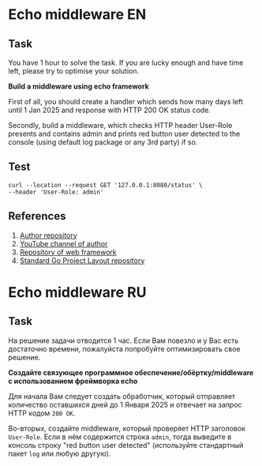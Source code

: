 # Echo middleware EN

## Task

You have 1 hour to solve the task. If you are lucky enough and have time left, please try to optimise your solution.

**Build a middleware using echo framework**

First of all, you should create a handler which sends how many days left until 1 Jan 2025 and response with HTTP 200 OK
status code.

Secondly, build a middleware, which checks HTTP header User-Role presents and contains admin and prints red button user
detected to the console (using default log package or any 3rd party) if so.

## Test

```
curl --location --request GET '127.0.0.1:8080/status' \
--header 'User-Role: admin'
```

## References

1. [Author repository](https://github.com/spatecon/echo-middleware-assessment.git)
2. [YouTube channel of author](https://www.youtube.com/watch?v=Lsh3ylmXdJ8&t=2037s)
3. [Repository of web framework](https://github.com/labstack/echo)
4. [Standard Go Project Layout repository](https://github.com/golang-standards/project-layout?tab=readme-ov-file)

# Echo middleware RU

## Task

На решение задачи отводится 1 час. Если Вам повезло и у Вас есть достаточно времени, пожалуйста попробуйте
оптимизировать свое решение.

**Создайте связующее программное обеспечение/обёртку/middleware с использованием фреймворка echo**

Для начала Вам следует создать обработчик, который отправляет количество оставшихся дней до 1 Января 2025 и отвечает
на запрос HTTP кодом `200 OK`.

Во-вторых, создайте middleware, который проверяет HTTP заголовок `User-Role`. Если в нём содержится строка `admin`,
тогда выведите в консоль строку "red button user detected" (используйте стандартный пакет `log` или любую другую).